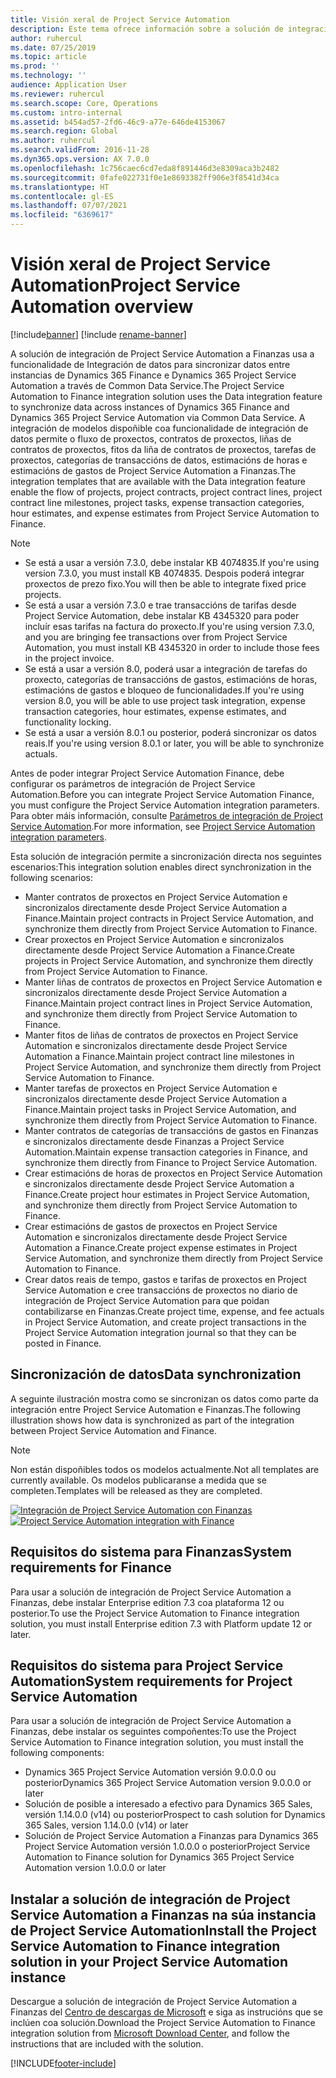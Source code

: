 ```yaml
---
title: Visión xeral de Project Service Automation
description: Este tema ofrece información sobre a solución de integración Dynamics 365 Project Service Automation a Dynamics 365 Finance.
author: ruhercul
ms.date: 07/25/2019
ms.topic: article
ms.prod: ''
ms.technology: ''
audience: Application User
ms.reviewer: ruhercul
ms.search.scope: Core, Operations
ms.custom: intro-internal
ms.assetid: b454ad57-2fd6-46c9-a77e-646de4153067
ms.search.region: Global
ms.author: ruhercul
ms.search.validFrom: 2016-11-28
ms.dyn365.ops.version: AX 7.0.0
ms.openlocfilehash: 1c756caec6cd7eda8f891446d3e8309aca3b2482
ms.sourcegitcommit: 0fafe022731f0e1e8693382ff906e3f8541d34ca
ms.translationtype: HT
ms.contentlocale: gl-ES
ms.lasthandoff: 07/07/2021
ms.locfileid: "6369617"
---
```

# <a name="project-service-automation-overview"></a><span data-ttu-id="2a999-103">Visión xeral de Project Service Automation</span><span class="sxs-lookup"><span data-stu-id="2a999-103">Project Service Automation overview</span></span>

[!include[banner](../includes/banner.md)]
[!include [rename-banner](~/includes/cc-data-platform-banner.md)]

<span data-ttu-id="2a999-104">A solución de integración de Project Service Automation a Finanzas usa a funcionalidade de Integración de datos para sincronizar datos entre instancias de Dynamics 365 Finance e Dynamics 365 Project Service Automation a través de Common Data Service.</span><span class="sxs-lookup"><span data-stu-id="2a999-104">The Project Service Automation to Finance integration solution uses the Data integration feature to synchronize data across instances of Dynamics 365 Finance and Dynamics 365 Project Service Automation via Common Data Service.</span></span> <span data-ttu-id="2a999-105">A integración de modelos dispoñible coa funcionalidade de integración de datos permite o fluxo de proxectos, contratos de proxectos, liñas de contratos de proxectos, fitos da liña de contratos de proxectos, tarefas de proxectos, categorías de transaccións de datos, estimacións de horas e estimacións de gastos de Project Service Automation a Finanzas.</span><span class="sxs-lookup"><span data-stu-id="2a999-105">The integration templates that are available with the Data integration feature enable the flow of projects, project contracts, project contract lines, project contract line milestones, project tasks, expense transaction categories, hour estimates, and expense estimates from Project Service Automation to Finance.</span></span>

> [!NOTE]
> - <span data-ttu-id="2a999-106">Se está a usar a versión 7.3.0, debe instalar KB 4074835.</span><span class="sxs-lookup"><span data-stu-id="2a999-106">If you're using version 7.3.0, you must install KB 4074835.</span></span> <span data-ttu-id="2a999-107">Despois poderá integrar proxectos de prezo fixo.</span><span class="sxs-lookup"><span data-stu-id="2a999-107">You will then be able to integrate fixed price projects.</span></span>
> - <span data-ttu-id="2a999-108">Se está a usar a versión 7.3.0 e trae transaccións de tarifas desde Project Service Automation, debe instalar KB 4345320 para poder incluír esas tarifas na factura do proxecto.</span><span class="sxs-lookup"><span data-stu-id="2a999-108">If you're using version 7.3.0, and you are bringing fee transactions over from Project Service Automation, you must install KB 4345320 in order to include those fees in the project invoice.</span></span>
> - <span data-ttu-id="2a999-109">Se está a usar a versión 8.0, poderá usar a integración de tarefas do proxecto, categorías de transaccións de gastos, estimacións de horas, estimacións de gastos e bloqueo de funcionalidades.</span><span class="sxs-lookup"><span data-stu-id="2a999-109">If you're using version 8.0, you will be able to use project task integration, expense transaction categories, hour estimates, expense estimates, and functionality locking.</span></span>
> - <span data-ttu-id="2a999-110">Se está a usar a versión 8.0.1 ou posterior, poderá sincronizar os datos reais.</span><span class="sxs-lookup"><span data-stu-id="2a999-110">If you're using version 8.0.1 or later, you will be able to synchronize actuals.</span></span>

<span data-ttu-id="2a999-111">Antes de poder integrar Project Service Automation Finance, debe configurar os parámetros de integración de Project Service Automation.</span><span class="sxs-lookup"><span data-stu-id="2a999-111">Before you can integrate Project Service Automation Finance, you must configure the Project Service Automation integration parameters.</span></span> <span data-ttu-id="2a999-112">Para obter máis información, consulte [Parámetros de integración de Project Service Automation](PSA-parameters.md).</span><span class="sxs-lookup"><span data-stu-id="2a999-112">For more information, see [Project Service Automation integration parameters](PSA-parameters.md).</span></span>

<span data-ttu-id="2a999-113">Esta solución de integración permite a sincronización directa nos seguintes escenarios:</span><span class="sxs-lookup"><span data-stu-id="2a999-113">This integration solution enables direct synchronization in the following scenarios:</span></span>

- <span data-ttu-id="2a999-114">Manter contratos de proxectos en Project Service Automation e sincronizalos directamente desde Project Service Automation a Finance.</span><span class="sxs-lookup"><span data-stu-id="2a999-114">Maintain project contracts in Project Service Automation, and synchronize them directly from Project Service Automation to Finance.</span></span>
- <span data-ttu-id="2a999-115">Crear proxectos en Project Service Automation e sincronizalos directamente desde Project Service Automation a Finance.</span><span class="sxs-lookup"><span data-stu-id="2a999-115">Create projects in Project Service Automation, and synchronize them directly from Project Service Automation to Finance.</span></span>
- <span data-ttu-id="2a999-116">Manter liñas de contratos de proxectos en Project Service Automation e sincronizalos directamente desde Project Service Automation a Finance.</span><span class="sxs-lookup"><span data-stu-id="2a999-116">Maintain project contract lines in Project Service Automation, and synchronize them directly from Project Service Automation to Finance.</span></span>
- <span data-ttu-id="2a999-117">Manter fitos de liñas de contratos de proxectos en Project Service Automation e sincronizalos directamente desde Project Service Automation a Finance.</span><span class="sxs-lookup"><span data-stu-id="2a999-117">Maintain project contract line milestones in Project Service Automation, and synchronize them directly from Project Service Automation to Finance.</span></span>
- <span data-ttu-id="2a999-118">Manter tarefas de proxectos en Project Service Automation e sincronizalos directamente desde Project Service Automation a Finance.</span><span class="sxs-lookup"><span data-stu-id="2a999-118">Maintain project tasks in Project Service Automation, and synchronize them directly from Project Service Automation to Finance.</span></span>
- <span data-ttu-id="2a999-119">Manter contratos de categorías de transaccións de gastos en Finanzas e sincronizalos directamente desde Finanzas a Project Service Automation.</span><span class="sxs-lookup"><span data-stu-id="2a999-119">Maintain expense transaction categories in Finance, and synchronize them directly from Finance to Project Service Automation.</span></span>
- <span data-ttu-id="2a999-120">Crear estimacións de horas de proxectos en Project Service Automation e sincronizalos directamente desde Project Service Automation a Finance.</span><span class="sxs-lookup"><span data-stu-id="2a999-120">Create project hour estimates in Project Service Automation, and synchronize them directly from Project Service Automation to Finance.</span></span>
- <span data-ttu-id="2a999-121">Crear estimacións de gastos de proxectos en Project Service Automation e sincronizalos directamente desde Project Service Automation a Finance.</span><span class="sxs-lookup"><span data-stu-id="2a999-121">Create project expense estimates in Project Service Automation, and synchronize them directly from Project Service Automation to Finance.</span></span>
- <span data-ttu-id="2a999-122">Crear datos reais de tempo, gastos e tarifas de proxectos en Project Service Automation e cree transaccións de proxectos no diario de integración de Project Service Automation para que poidan contabilizarse en Finanzas.</span><span class="sxs-lookup"><span data-stu-id="2a999-122">Create project time, expense, and fee actuals in Project Service Automation, and create project transactions in the Project Service Automation integration journal so that they can be posted in Finance.</span></span>

## <a name="data-synchronization"></a><span data-ttu-id="2a999-123">Sincronización de datos</span><span class="sxs-lookup"><span data-stu-id="2a999-123">Data synchronization</span></span>

<span data-ttu-id="2a999-124">A seguinte ilustración mostra como se sincronizan os datos como parte da integración entre Project Service Automation e Finanzas.</span><span class="sxs-lookup"><span data-stu-id="2a999-124">The following illustration shows how data is synchronized as part of the integration between Project Service Automation and Finance.</span></span>

> [!NOTE]
> <span data-ttu-id="2a999-125">Non están dispoñibles todos os modelos actualmente.</span><span class="sxs-lookup"><span data-stu-id="2a999-125">Not all templates are currently available.</span></span> <span data-ttu-id="2a999-126">Os modelos publicaranse a medida que se completen.</span><span class="sxs-lookup"><span data-stu-id="2a999-126">Templates will be released as they are completed.</span></span>

<span data-ttu-id="2a999-127">[![Integración de Project Service Automation con Finanzas](./media/PSA-integration.png)](./media/PSA-integration.png)</span><span class="sxs-lookup"><span data-stu-id="2a999-127">[![Project Service Automation integration with Finance](./media/PSA-integration.png)](./media/PSA-integration.png)</span></span>

## <a name="system-requirements-for-finance"></a><span data-ttu-id="2a999-128">Requisitos do sistema para Finanzas</span><span class="sxs-lookup"><span data-stu-id="2a999-128">System requirements for Finance</span></span>

<span data-ttu-id="2a999-129">Para usar a solución de integración de Project Service Automation a Finanzas, debe instalar Enterprise edition 7.3 coa plataforma 12 ou posterior.</span><span class="sxs-lookup"><span data-stu-id="2a999-129">To use the Project Service Automation to Finance integration solution, you must install Enterprise edition 7.3 with Platform update 12 or later.</span></span>

## <a name="system-requirements-for-project-service-automation"></a><span data-ttu-id="2a999-130">Requisitos do sistema para Project Service Automation</span><span class="sxs-lookup"><span data-stu-id="2a999-130">System requirements for Project Service Automation</span></span>

<span data-ttu-id="2a999-131">Para usar a solución de integración de Project Service Automation a Finanzas, debe instalar os seguintes compoñentes:</span><span class="sxs-lookup"><span data-stu-id="2a999-131">To use the Project Service Automation to Finance integration solution, you must install the following components:</span></span>

- <span data-ttu-id="2a999-132">Dynamics 365 Project Service Automation versión 9.0.0.0 ou posterior</span><span class="sxs-lookup"><span data-stu-id="2a999-132">Dynamics 365 Project Service Automation version 9.0.0.0 or later</span></span>
- <span data-ttu-id="2a999-133">Solución de posible a interesado a efectivo para Dynamics 365 Sales, versión 1.14.0.0 (v14) ou posterior</span><span class="sxs-lookup"><span data-stu-id="2a999-133">Prospect to cash solution for Dynamics 365 Sales, version 1.14.0.0 (v14) or later</span></span>
- <span data-ttu-id="2a999-134">Solución de Project Service Automation a Finanzas para Dynamics 365 Project Service Automation versión 1.0.0.0 o posterior</span><span class="sxs-lookup"><span data-stu-id="2a999-134">Project Service Automation to Finance solution for Dynamics 365 Project Service Automation version 1.0.0.0 or later</span></span>

## <a name="install-the-project-service-automation-to-finance-integration-solution-in-your-project-service-automation-instance"></a><span data-ttu-id="2a999-135">Instalar a solución de integración de Project Service Automation a Finanzas na súa instancia de Project Service Automation</span><span class="sxs-lookup"><span data-stu-id="2a999-135">Install the Project Service Automation to Finance integration solution in your Project Service Automation instance</span></span>

<span data-ttu-id="2a999-136">Descargue a solución de integración de Project Service Automation a Finanzas del [Centro de descargas de Microsoft](https://www.microsoft.com/download/details.aspx?id=57016) e siga as instrucións que se inclúen coa solución.</span><span class="sxs-lookup"><span data-stu-id="2a999-136">Download the Project Service Automation to Finance integration solution from [Microsoft Download Center](https://www.microsoft.com/download/details.aspx?id=57016), and follow the instructions that are included with the solution.</span></span>


[!INCLUDE[footer-include](../includes/footer-banner.md)]